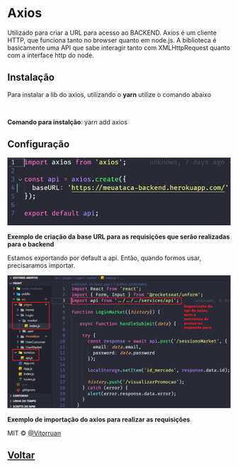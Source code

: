 # Axios

Utilizado para criar a URL para acesso ao BACKEND. Axios é um cliente HTTP, que funciona tanto no browser quanto em node.js. A biblioteca é basicamente uma API que sabe interagir tanto com XMLHttpRequest quanto com a interface http do node.

## Instalação
Para instalar a lib do axios, utilizando o **yarn** utilize o comando abaixo

<br/>

**Comando para instalção**: yarn add axios
<br/>

## Configuração

<img src="https://github.com/vitorruann/MeuAtaca-BackEnd/blob/master/Info/axios/axios.JPG"/>

**Exemplo de criação da base URL para as requisições que serão realizadas para o backend**

Estamos exportando por default a api. Então, quando formos usar, precisaramos importar.

<img src="https://github.com/vitorruann/MeuAtaca-BackEnd/blob/master/Info/axios/importAxios.PNG"/>

**Exemplo de importação do axios para realizar as requisições**

MIT © [@Vitorruan](https://github.com/vitorruann)

## [Voltar](../../README.md)